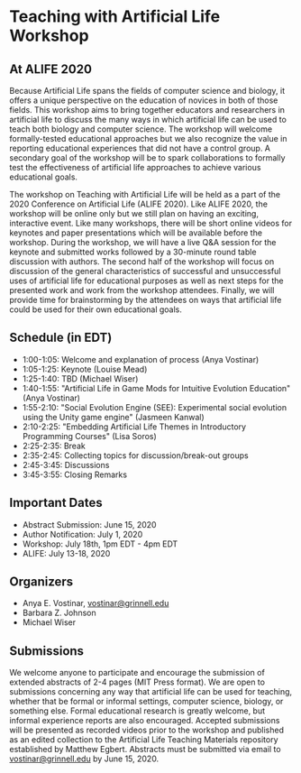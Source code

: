 # Teaching with Artificial Life Workshop
## At ALIFE 2020

Because Artificial Life spans the fields of computer science and biology, it offers a unique perspective on the education of novices in both of those fields. This workshop aims to bring together educators and researchers in artificial life to discuss the many ways in which artificial life can be used to teach both biology and computer science. The workshop will welcome formally-tested educational approaches but we also recognize the value in reporting educational experiences that did not have a control group. A secondary goal of the workshop will be to spark collaborations to formally test the effectiveness of artificial life approaches to achieve various educational goals.

The workshop on Teaching with Artificial Life will be held as a part of the 2020 Conference on Artificial Life (ALIFE 2020). Like ALIFE 2020, the workshop will be online only but we still plan on having an exciting, interactive event. Like many workshops, there will be short online videos for keynotes and paper presentations which will be available before the workshop. During the workshop, we will have a live Q&A session for the keynote and submitted works followed by a 30-minute round table discussion with authors.  The second half of the workshop will focus on discussion of the general characteristics of successful and unsuccessful uses of artificial life for educational purposes as well as next steps for the presented work and work from the workshop attendees. Finally, we will provide time for brainstorming by the attendees on ways that artificial life could be used for their own educational goals.

## Schedule (in EDT)
* 1:00-1:05: Welcome and explanation of process (Anya Vostinar)
* 1:05-1:25: Keynote (Louise Mead)
* 1:25-1:40: TBD (Michael Wiser)
* 1:40-1:55: "Artificial Life in Game Mods for Intuitive Evolution Education" (Anya Vostinar)
* 1:55-2:10: "Social Evolution Engine (SEE): Experimental social evolution using the Unity game engine" (Jasmeen Kanwal)
* 2:10-2:25: "Embedding Artificial Life Themes in Introductory Programming Courses" (Lisa Soros)
* 2:25-2:35: Break
* 2:35-2:45: Collecting topics for discussion/break-out groups
* 2:45-3:45: Discussions
* 3:45-3:55: Closing Remarks


## Important Dates
* Abstract Submission: June 15, 2020
* Author Notification: July 1, 2020
* Workshop: July 18th, 1pm EDT - 4pm EDT
* ALIFE: July 13-18, 2020

## Organizers
* Anya E. Vostinar, vostinar@grinnell.edu
* Barbara Z. Johnson
* Michael Wiser

## Submissions
We welcome anyone to participate and encourage the submission of extended abstracts of 2-4 pages (MIT Press format). We are open to submissions concerning any way that artificial life can be used for teaching, whether that be formal or informal settings, computer science, biology, or something else. Formal educational research is greatly welcome, but informal experience reports are also encouraged. Accepted submissions will be presented as recorded videos prior to the workshop and published as an edited collection to the Artificial Life Teaching Materials repository established by Matthew Egbert. Abstracts must be submitted via email to vostinar@grinnell.edu by June 15, 2020. 

